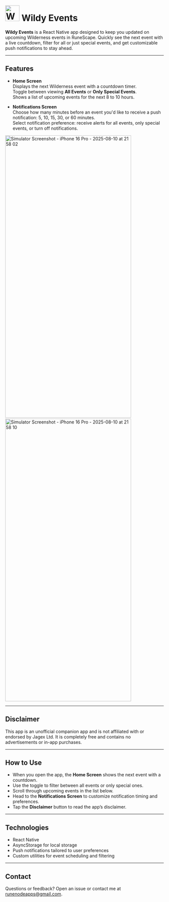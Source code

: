 # <img width="45" height="50" alt="WETicon" src="https://github.com/user-attachments/assets/46423ae4-c8f7-4a02-9976-57e0e6bafc17" /> Wildy Events

**Wildy Events** is a React Native app designed to keep you updated on upcoming Wilderness events in RuneScape. Quickly see the next event with a live countdown, filter for all or just special events, and get customizable push notifications to stay ahead.

---

## Features

- **Home Screen**  
  Displays the next Wilderness event with a countdown timer.  
  Toggle between viewing **All Events** or **Only Special Events**.  
  Shows a list of upcoming events for the next 8 to 10 hours.

- **Notifications Screen**  
  Choose how many minutes before an event you'd like to receive a push notification: 5, 10, 15, 30, or 60 minutes.  
  Select notification preference: receive alerts for all events, only special events, or turn off notifications.

<img width="400" height="895" alt="Simulator Screenshot - iPhone 16 Pro - 2025-08-10 at 21 58 02" src="https://github.com/user-attachments/assets/f39d7d68-eeda-4267-9d54-d49b52ec7ca1" />&nbsp;&nbsp;&nbsp;&nbsp;&nbsp;&nbsp;&nbsp;&nbsp;&nbsp;&nbsp;&nbsp;&nbsp;<img width="400" height="896" alt="Simulator Screenshot - iPhone 16 Pro - 2025-08-10 at 21 58 10" src="https://github.com/user-attachments/assets/3b6f8add-174b-4d76-b6f5-7e58331617f7" />


---

## Disclaimer

This app is an unofficial companion app and is not affiliated with or endorsed by Jagex Ltd. It is completely free and contains no advertisements or in-app purchases.

---

## How to Use

- When you open the app, the **Home Screen** shows the next event with a countdown.  
- Use the toggle to filter between all events or only special ones.  
- Scroll through upcoming events in the list below.  
- Head to the **Notifications Screen** to customize notification timing and preferences.  
- Tap the **Disclaimer** button to read the app’s disclaimer.

---

## Technologies

- React Native  
- AsyncStorage for local storage  
- Push notifications tailored to user preferences  
- Custom utilities for event scheduling and filtering

---

## Contact

Questions or feedback? Open an issue or contact me at runenodeapps@gmail.com.
